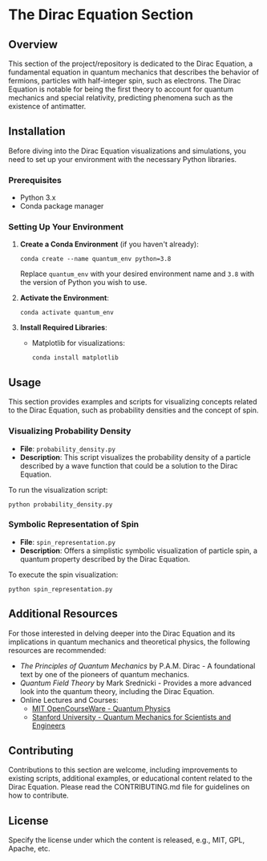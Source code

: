 
# The Dirac Equation Section

## Overview

This section of the project/repository is dedicated to the Dirac Equation, a fundamental equation in quantum mechanics that describes the behavior of fermions, particles with half-integer spin, such as electrons. The Dirac Equation is notable for being the first theory to account for quantum mechanics and special relativity, predicting phenomena such as the existence of antimatter.

## Installation

Before diving into the Dirac Equation visualizations and simulations, you need to set up your environment with the necessary Python libraries.

### Prerequisites

- Python 3.x
- Conda package manager

### Setting Up Your Environment

1. **Create a Conda Environment** (if you haven't already):
   ```
   conda create --name quantum_env python=3.8
   ```
   Replace `quantum_env` with your desired environment name and `3.8` with the version of Python you wish to use.

2. **Activate the Environment**:
   ```
   conda activate quantum_env
   ```

3. **Install Required Libraries**:
   - Matplotlib for visualizations:
     ```
     conda install matplotlib
     ```

## Usage

This section provides examples and scripts for visualizing concepts related to the Dirac Equation, such as probability densities and the concept of spin.

### Visualizing Probability Density

- **File**: `probability_density.py`
- **Description**: This script visualizes the probability density of a particle described by a wave function that could be a solution to the Dirac Equation.

To run the visualization script:
```
python probability_density.py
```

### Symbolic Representation of Spin

- **File**: `spin_representation.py`
- **Description**: Offers a simplistic symbolic visualization of particle spin, a quantum property described by the Dirac Equation.

To execute the spin visualization:
```
python spin_representation.py
```

## Additional Resources

For those interested in delving deeper into the Dirac Equation and its implications in quantum mechanics and theoretical physics, the following resources are recommended:

- *The Principles of Quantum Mechanics* by P.A.M. Dirac - A foundational text by one of the pioneers of quantum mechanics.
- *Quantum Field Theory* by Mark Srednicki - Provides a more advanced look into the quantum theory, including the Dirac Equation.
- Online Lectures and Courses:
  - [MIT OpenCourseWare - Quantum Physics](https://ocw.mit.edu/courses/physics/)
  - [Stanford University - Quantum Mechanics for Scientists and Engineers](https://online.stanford.edu/courses/soe-ycsquantummechanics)

## Contributing

Contributions to this section are welcome, including improvements to existing scripts, additional examples, or educational content related to the Dirac Equation. Please read the CONTRIBUTING.md file for guidelines on how to contribute.

## License

Specify the license under which the content is released, e.g., MIT, GPL, Apache, etc.
